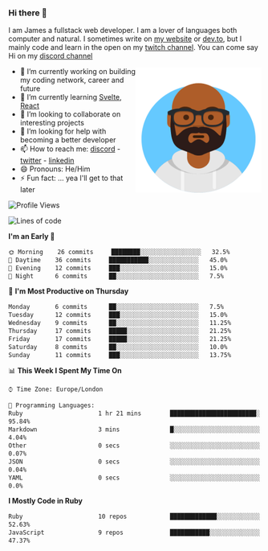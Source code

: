 ### Hi there 👋

I am James a fullstack web developer. I am a lover of languages both computer and natural. I sometimes write on [my website](https://jdhall.dev) or [dev.to](https://dev.to/zefur), but I mainly code and learn in the open on my [twitch channel](https://www.twitch.com/jozuhito). You can come say Hi on my [discord channel](https://discord.gg/sWEHvsBw)



<img align="right" height="250" width="250"  src="/assets/avataaars.png" />

  

- 🔭 I’m currently working on building my coding network, career and future
- 🌱 I’m currently learning [Svelte](https://svelte.dev), [React](https://reactjs.org)
- 👯 I’m looking to collaborate on interesting projects
- 🤔 I’m looking for help with becoming a better developer
- 📫 How to reach me: [discord](https://discord.gg/sWEHvsBw)
                      - [twitter](twitter.com/zefur)
                      - [linkedin](https://linkedin.com/in/j-d-hall)
- 😄 Pronouns: He/Him
- ⚡ Fun fact: ... yea I'll get to that later

 
<!-- BLOG-POST-LIST:START -->

<!-- BLOG-POST-LIST:END -->

<!--START_SECTION:waka-->
![Profile Views](http://img.shields.io/badge/Profile%20Views-5-blue)

![Lines of code](https://img.shields.io/badge/From%20Hello%20World%20I%27ve%20Written-90220%20lines%20of%20code-blue)

**I'm an Early 🐤** 

```text
🌞 Morning    26 commits     ████████░░░░░░░░░░░░░░░░░   32.5% 
🌆 Daytime    36 commits     ███████████░░░░░░░░░░░░░░   45.0% 
🌃 Evening    12 commits     ███░░░░░░░░░░░░░░░░░░░░░░   15.0% 
🌙 Night      6 commits      ██░░░░░░░░░░░░░░░░░░░░░░░   7.5%

```
📅 **I'm Most Productive on Thursday** 

```text
Monday       6 commits      ██░░░░░░░░░░░░░░░░░░░░░░░   7.5% 
Tuesday      12 commits     ███░░░░░░░░░░░░░░░░░░░░░░   15.0% 
Wednesday    9 commits      ██░░░░░░░░░░░░░░░░░░░░░░░   11.25% 
Thursday     17 commits     █████░░░░░░░░░░░░░░░░░░░░   21.25% 
Friday       17 commits     █████░░░░░░░░░░░░░░░░░░░░   21.25% 
Saturday     8 commits      ██░░░░░░░░░░░░░░░░░░░░░░░   10.0% 
Sunday       11 commits     ███░░░░░░░░░░░░░░░░░░░░░░   13.75%

```


📊 **This Week I Spent My Time On** 

```text
⌚︎ Time Zone: Europe/London

💬 Programming Languages: 
Ruby                     1 hr 21 mins        ████████████████████████░   95.84% 
Markdown                 3 mins              █░░░░░░░░░░░░░░░░░░░░░░░░   4.04% 
Other                    0 secs              ░░░░░░░░░░░░░░░░░░░░░░░░░   0.07% 
JSON                     0 secs              ░░░░░░░░░░░░░░░░░░░░░░░░░   0.04% 
YAML                     0 secs              ░░░░░░░░░░░░░░░░░░░░░░░░░   0.0%

```

**I Mostly Code in Ruby** 

```text
Ruby                     10 repos            █████████████░░░░░░░░░░░░   52.63% 
JavaScript               9 repos             ███████████░░░░░░░░░░░░░░   47.37%

```



<!--END_SECTION:waka-->
